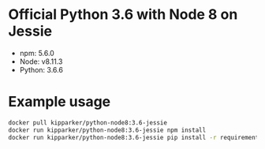 # Official Python 3.6 with Node 8 on Jessie

- npm: 5.6.0
- Node: v8.11.3
- Python: 3.6.6

# Example usage

```bash
docker pull kipparker/python-node8:3.6-jessie
docker run kipparker/python-node8:3.6-jessie npm install
docker run kipparker/python-node8:3.6-jessie pip install -r requirements.txt
```
